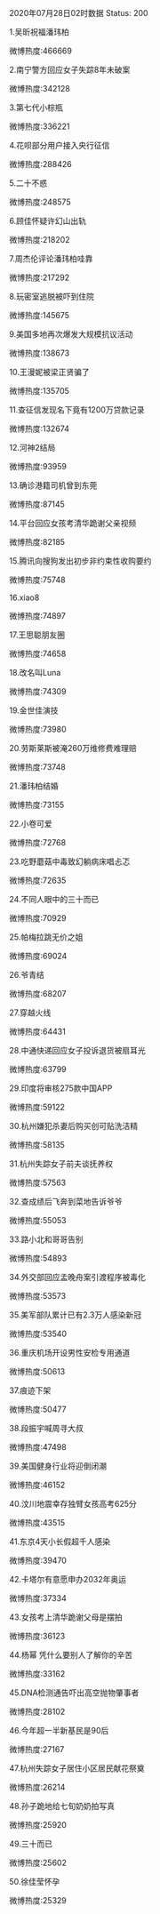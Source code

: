 2020年07月28日02时数据
Status: 200

1.吴昕祝福潘玮柏

微博热度:466669

2.南宁警方回应女子失踪8年未破案

微博热度:342128

3.第七代小棕瓶

微博热度:336221

4.花呗部分用户接入央行征信

微博热度:288426

5.二十不惑

微博热度:248575

6.顾佳怀疑许幻山出轨

微博热度:218202

7.周杰伦评论潘玮柏哇靠

微博热度:217292

8.玩密室逃脱被吓到住院

微博热度:145675

9.美国多地再次爆发大规模抗议活动

微博热度:138673

10.王漫妮被梁正贤骗了

微博热度:135705

11.查征信发现名下竟有1200万贷款记录

微博热度:132674

12.河神2结局

微博热度:93959

13.确诊港籍司机曾到东莞

微博热度:87145

14.平台回应女孩考清华跪谢父亲视频

微博热度:82185

15.腾讯向搜狗发出初步非约束性收购要约

微博热度:75748

16.xiao8

微博热度:74897

17.王思聪朋友圈

微博热度:74658

18.改名叫Luna

微博热度:74309

19.金世佳演技

微博热度:73980

20.劳斯莱斯被淹260万维修费难理赔

微博热度:73748

21.潘玮柏结婚

微博热度:73155

22.小卷可爱

微博热度:72768

23.吃野蘑菇中毒致幻躺病床唱忐忑

微博热度:72635

24.不同人眼中的三十而已

微博热度:70929

25.帕梅拉跳无价之姐

微博热度:69024

26.爷青结

微博热度:68207

27.穿越火线

微博热度:64431

28.中通快递回应女子投诉退货被扇耳光

微博热度:63799

29.印度将审核275款中国APP

微博热度:59122

30.杭州嫌犯杀妻后购买创可贴洗洁精

微博热度:58135

31.杭州失踪女子前夫谈抚养权

微博热度:57563

32.查成绩后飞奔到菜地告诉爷爷

微博热度:55053

33.路小北和哥哥告别

微博热度:54893

34.外交部回应孟晚舟案引渡程序被毒化

微博热度:53573

35.美军部队累计已有2.3万人感染新冠

微博热度:53540

36.重庆机场开设男性安检专用通道

微博热度:50613

37.痕迹下架

微博热度:50477

38.段振宇喊周寻大叔

微博热度:47498

39.美国健身行业将迎倒闭潮

微博热度:46152

40.汶川地震幸存独臂女孩高考625分

微博热度:43515

41.东京4天小长假超千人感染

微博热度:39470

42.卡塔尔有意愿申办2032年奥运

微博热度:37334

43.女孩考上清华跪谢父母是摆拍

微博热度:36123

44.杨幂 凭什么要别人了解你的辛苦

微博热度:33162

45.DNA检测通告吓出高空抛物肇事者

微博热度:28102

46.今年超一半新基民是90后

微博热度:27167

47.杭州失踪女子居住小区居民献花祭奠

微博热度:26214

48.孙子跪地给七旬奶奶拍写真

微博热度:25920

49.三十而已

微博热度:25602

50.徐佳莹怀孕

微博热度:25329

